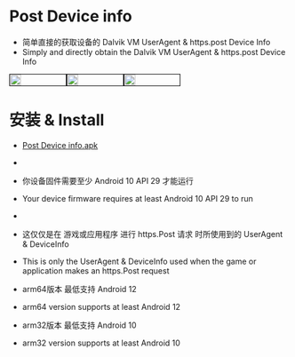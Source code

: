 # Post Device info

- 简单直接的获取设备的 Dalvik VM UserAgent & https.post Device Info
- Simply and directly obtain the Dalvik VM UserAgent & https.post Device Info

<div style="display: flex;">
    <img style="width: 20%; border: 1px solid black;" src="https://i.imgur.com/MB2noun.png">
    <img style="width: 20%; border: 1px solid black;" src="https://i.imgur.com/gHnCl1s.png">
    <img style="width: 20%; border: 1px solid black;" src="https://i.imgur.com/JXHQcBd.png">
</div>

# 安装 & Install
- [Post Device info.apk](https://github.com/DNNDHH/Post-Device-info/releases/tag/v1.0)
- 
- 你设备固件需要至少 Android 10 API 29 才能运行
- Your device firmware requires at least Android 10 API 29 to run
- 
- 这仅仅是在 游戏或应用程序 进行 https.Post 请求 时所使用到的 UserAgent & DeviceInfo
- This is only the UserAgent & DeviceInfo used when the game or application makes an https.Post request

- arm64版本 最低支持 Android 12
- arm64 version supports at least Android 12

- arm32版本 最低支持 Android 10
- arm32 version supports at least Android 10

